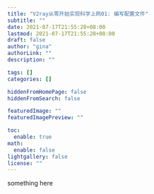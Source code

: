 ```yaml
---
title: "V2ray从零开始实现科学上网01: 编写配置文件"
subtitle: ""
date: 2021-07-17T21:55:28+08:00
lastmod: 2021-07-17T21:55:28+08:00
draft: false
author: "gina"
authorLink: ""
description: ""

tags: []
categories: []

hiddenFromHomePage: false
hiddenFromSearch: false

featuredImage: ""
featuredImagePreview: ""

toc:
  enable: true
math:
  enable: false
lightgallery: false
license: ""
---
```


<!--more-->
something here
